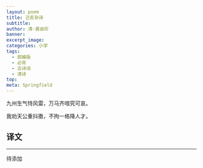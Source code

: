 ```yaml
---
layout: poem
title: 己亥杂诗
subtitle: 
author: 清·龚自珍
banner: 
excerpt_image: 
categories: 小学
tags:
  - 部编版
  - 必背
  - 古诗词
  - 清诗
top: 
meta: Springfield
---
```


九州生气恃风雷，万马齐喑究可哀。

我劝天公重抖擞，不拘一格降人才。



## 译文

---

待添加